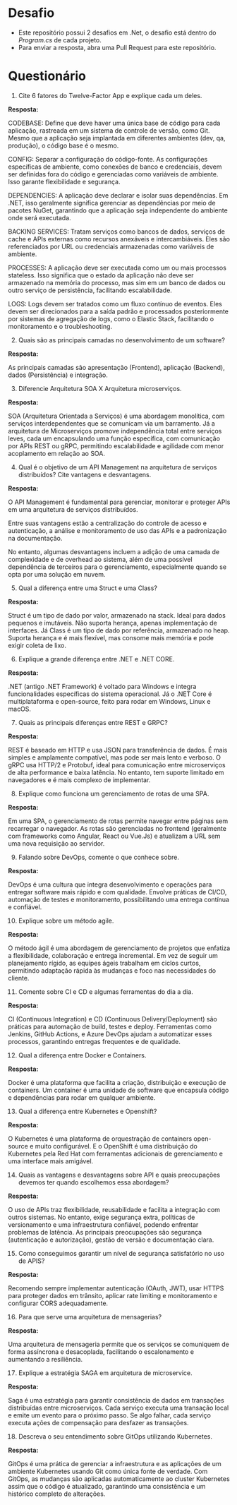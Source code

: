 # Desafio

- Este repositório possui 2 desafios em .Net, o desafio está dentro do _Program.cs_ de cada projeto.
- Para enviar a resposta, abra uma Pull Request para este repositório.

# Questionário

1. Cite 6 fatores do Twelve-Factor App e explique cada um deles.

**Resposta:**

CODEBASE: Define que deve haver uma única base de código para cada aplicação, rastreada em um sistema de controle de versão, como Git. Mesmo que a aplicação seja implantada em diferentes ambientes (dev, qa, produção), o código base é o mesmo.

CONFIG: Separar a configuração do código-fonte. As configurações específicas de ambiente, como conexões de banco e credenciais, devem ser definidas fora do código e gerenciadas como variáveis de ambiente. Isso garante flexibilidade e segurança.

DEPENDENCIES: A aplicação deve declarar e isolar suas dependências. Em .NET, isso geralmente significa gerenciar as dependências por meio de pacotes NuGet, garantindo que a aplicação seja independente do ambiente onde será executada.

BACKING SERVICES: Tratam serviços como bancos de dados, serviços de cache e APIs externas como recursos anexáveis e intercambiáveis. Eles são referenciados por URL ou credenciais armazenadas como variáveis de ambiente.

PROCESSES: A aplicação deve ser executada como um ou mais processos stateless. Isso significa que o estado da aplicação não deve ser armazenado na memória do processo, mas sim em um banco de dados ou outro serviço de persistência, facilitando escalabilidade.

LOGS: Logs devem ser tratados como um fluxo contínuo de eventos. Eles devem ser direcionados para a saída padrão e processados posteriormente por sistemas de agregação de logs, como o Elastic Stack, facilitando o monitoramento e o troubleshooting.


2. Quais são as principais camadas no desenvolvimento de um software?

**Resposta:**

As principais camadas são apresentação (Frontend), aplicação (Backend), dados (Persistência) e integração.

3. Diferencie Arquitetura SOA X Arquitetura microserviços.

**Resposta:**

SOA (Arquitetura Orientada a Serviços) é uma abordagem monolítica, com serviços interdependentes que se comunicam via um barramento. Já a arquitetura de Microserviços promove independência total entre serviços leves, cada um encapsulando uma função específica, com comunicação por APIs REST ou gRPC, permitindo escalabilidade e agilidade com menor acoplamento em relação ao SOA.


4. Qual é o objetivo de um API Management na arquitetura de serviços distribuídos? Cite vantagens e desvantagens.

**Resposta:**

O API Management é fundamental para gerenciar, monitorar e proteger APIs em uma arquitetura de serviços distribuídos.

Entre suas vantagens estão a centralização do controle de acesso e autenticação, a análise e monitoramento de uso das APIs e a padronização na documentação.

No entanto, algumas desvantagens incluem a adição de uma camada de complexidade e de overhead ao sistema, além de uma possível dependência de terceiros para o gerenciamento, especialmente quando se opta por uma solução em nuvem.


5. Qual a diferença entre uma Struct e uma Class?

**Resposta:**

Struct é um tipo de dado por valor, armazenado na stack. Ideal para dados pequenos e imutáveis. Não suporta herança, apenas implementação de interfaces. Já Class é um tipo de dado por referência, armazenado no heap. Suporta herança e é mais flexível, mas consome mais memória e pode exigir coleta de lixo.


6. Explique a grande diferença entre .NET e .NET CORE.

**Resposta:**

.NET (antigo .NET Framework) é voltado para Windows e integra funcionalidades específicas do sistema operacional. Já o .NET Core é multiplataforma e open-source, feito para rodar em Windows, Linux e macOS.


7. Quais as principais diferenças entre REST e GRPC?

**Resposta:**

REST é baseado em HTTP e usa JSON para transferência de dados. É mais simples e amplamente compatível, mas pode ser mais lento e verboso. O gRPC usa HTTP/2 e Protobuf, ideal para comunicação entre microserviços de alta performance e baixa latência. No entanto, tem suporte limitado em navegadores e é mais complexo de implementar.


8. Explique como funciona um gerenciamento de rotas de uma SPA.

**Resposta:**

Em uma SPA, o gerenciamento de rotas permite navegar entre páginas sem recarregar o navegador. As rotas são gerenciadas no frontend (geralmente com frameworks como Angular, React ou Vue.Js) e atualizam a URL sem uma nova requisição ao servidor.


9. Falando sobre DevOps, comente o que conhece sobre.

**Resposta:**

DevOps é uma cultura que integra desenvolvimento e operações para entregar software mais rápido e com qualidade. Envolve práticas de CI/CD, automação de testes e monitoramento, possibilitando uma entrega contínua e confiável.


10. Explique sobre um método agile.

**Resposta:**

O método ágil é uma abordagem de gerenciamento de projetos que enfatiza a flexibilidade, colaboração e entrega incremental. Em vez de seguir um planejamento rígido, as equipes ágeis trabalham em ciclos curtos, permitindo adaptação rápida às mudanças e foco nas necessidades do cliente.


11. Comente sobre CI e CD e algumas ferramentas do dia a dia.

**Resposta:**

CI (Continuous Integration) e CD (Continuous Delivery/Deployment) são práticas para automação de build, testes e deploy. Ferramentas como Jenkins, GitHub Actions, e Azure DevOps ajudam a automatizar esses processos, garantindo entregas frequentes e de qualidade.


12. Qual a diferença entre Docker e Containers.

**Resposta:**

Docker é uma plataforma que facilita a criação, distribuição e execução de containers. Um container é uma unidade de software que encapsula código e dependências para rodar em qualquer ambiente.


13. Qual a diferença entre Kubernetes e Openshift?

**Resposta:**

O Kubernetes é uma plataforma de orquestração de containers open-source e muito configurável. E o OpenShift é uma distribuição do Kubernetes pela Red Hat com ferramentas adicionais de gerenciamento e uma interface mais amigável.


14. Quais as vantagens e desvantagens sobre API e quais preocupações devemos ter quando escolhemos essa abordagem?

**Resposta:**

O uso de APIs traz flexibilidade, reusabilidade e facilita a integração com outros sistemas. No entanto, exige segurança extra, políticas de versionamento e uma infraestrutura confiável, podendo enfrentar problemas de latência. As principais preocupações são segurança (autenticação e autorização), gestão de versão e documentação clara.


15. Como conseguimos garantir um nível de segurança satisfatório no uso de APIS?

**Resposta:**

Recomendo sempre implementar autenticação (OAuth, JWT), usar HTTPS para proteger dados em trânsito, aplicar rate limiting e monitoramento e configurar CORS adequadamente.

16. Para que serve uma arquitetura de mensagerias?

**Resposta:**

Uma arquitetura de mensageria permite que os serviços se comuniquem de forma assíncrona e desacoplada, facilitando o escalonamento e aumentando a resiliência.


17. Explique a estratégia SAGA em arquitetura de microservice.

**Resposta:**

Saga é uma estratégia para garantir consistência de dados em transações distribuídas entre microserviços. Cada serviço executa uma transação local e emite um evento para o próximo passo. Se algo falhar, cada serviço executa ações de compensação para desfazer as transações.


18. Descreva o seu entendimento sobre GitOps utilizando Kubernetes.

**Resposta:**

GitOps é uma prática de gerenciar a infraestrutura e as aplicações de um ambiente Kubernetes usando Git como única fonte de verdade. Com GitOps, as mudanças são aplicadas automaticamente ao cluster Kubernetes assim que o código é atualizado, garantindo uma consistência e um histórico completo de alterações.
